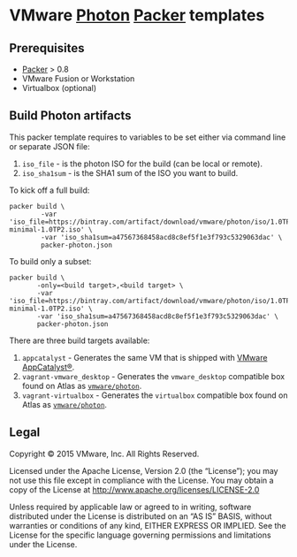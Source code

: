 # VMware [Photon](https://github.com/vmware/photon) [Packer](http://packer.io) templates


## Prerequisites

* [Packer](http://packer.io) > 0.8
* VMware Fusion or Workstation
* Virtualbox (optional)

## Build Photon artifacts

This packer template requires to variables to be set either via command line or separate JSON file:

1. `iso_file` - is the photon ISO for the build (can be local or remote).
1. `iso_sha1sum` - is the SHA1 sum of the ISO you want to build.

To kick off a full build:

```shell
packer build \
        -var 'iso_file=https://bintray.com/artifact/download/vmware/photon/iso/1.0TP2/x86_64/photon-minimal-1.0TP2.iso' \
        -var 'iso_sha1sum=a47567368458acd8c8ef5f1e3f793c5329063dac' \
        packer-photon.json
```

To build only a subset:

```shell
packer build \
       -only=<build target>,<build target> \
       -var 'iso_file=https://bintray.com/artifact/download/vmware/photon/iso/1.0TP2/x86_64/photon-minimal-1.0TP2.iso' \
       -var 'iso_sha1sum=a47567368458acd8c8ef5f1e3f793c5329063dac' \
       packer-photon.json
```

There are three build targets available:

1. `appcatalyst` - Generates the same VM that is shipped with [VMware AppCatalyst®](https://communities.vmware.com/community/vmtn/devops/vmware-appcatalyst).
1. `vagrant-vmware_desktop` - Generates the `vmware_desktop` compatible box found on Atlas as [`vmware/photon`](https://atlas.hashicorp.com/vmware/photon).
1. `vagrant-virtualbox` - Generates the `virtualbox` compatible box found on Atlas as [`vmware/photon`](https://atlas.hashicorp.com/vmware/photon).

## Legal

Copyright © 2015 VMware, Inc.  All Rights Reserved.

Licensed under the Apache License, Version 2.0 (the “License”); you may not
use this file except in compliance with the License.  You may obtain a copy of
the License at http://www.apache.org/licenses/LICENSE-2.0

Unless required by applicable law or agreed to in writing, software distributed
under the License is distributed on an “AS IS” BASIS, without warranties or
conditions of any kind, EITHER EXPRESS OR IMPLIED.  See the License for the
specific language governing permissions and limitations under the License.
